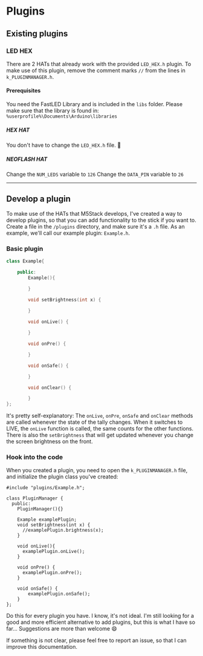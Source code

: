 # Plugins

## Existing plugins

### LED HEX

There are 2 HATs that already work with the provided `LED_HEX.h` plugin. To make use of this plugin, remove the comment marks `//` from the lines in `k_PLUGINMANAGER.h`.

#### Prerequisites

You need the FastLED Library and is included in the `libs` folder. Please make sure that the library is found in: `%userprofile%\Documents\Arduino\libraries`

##### HEX HAT

You don't have to change the `LED_HEX.h` file. 🎉

##### NEOFLASH HAT

Change the `NUM_LEDS` variable to `126`
Change the `DATA_PIN` variable to `26`

---

## Develop a plugin

To make use of the HATs that M5Stack develops, I've created a way to develop plugins, so that you can add functionality to the stick if you want to. Create a file in the `/plugins` directory, and make sure it's a `.h` file. As an example, we'll call our example plugin: `Example.h`.

### Basic plugin

```C++
class Example{

    public:
        Example(){

        }

		void setBrightness(int x) {

		}
		
        void onLive() {

        }

        void onPre() {

        }

        void onSafe() {

        }

        void onClear() {

        }
};
```

It's pretty self-explanatory: The `onLive`, `onPre`, `onSafe` and `onClear` methods are called whenever the state of the tally changes.
When it switches to LIVE, the `onLive` function is called, the same counts for the other functions.
There is also the `setBrightness` that will get updated whenever you change the screen brightness on the front.

### Hook into the code

When you created a plugin, you need to open the `k_PLUGINMANAGER.h` file, and initialize the plugin class you've created:

```
#include "plugins/Example.h";

class PluginManager {
  public:
    PluginManager(){}

    Example examplePlugin;
    void setBrightness(int x) {
      //examplePlugin.brightness(x);
    }

    void onLive(){
      examplePlugin.onLive();
    }

    void onPre() {
      examplePlugin.onPre();
    }

    void onSafe() {
        examplePlugin.onSafe();
    }
};
```

Do this for every plugin you have. I know, it's not ideal. I'm still looking for a good and more efficient alternative to add plugins, but this is what I have so far... Suggestions are more than welcome 😄

If something is not clear, please feel free to report an issue, so that I can improve this documentation.
